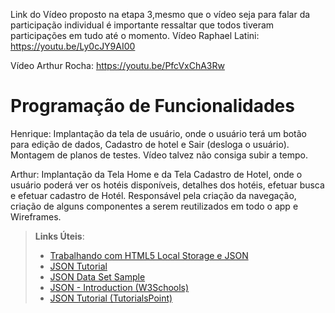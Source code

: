 Link do Vídeo proposto na etapa 3,mesmo que o vídeo seja para falar da participação individual é importante ressaltar que todos tiveram participações em tudo até o momento. 
Vídeo Raphael Latini:
https://youtu.be/Ly0cJY9AI00

Vídeo Arthur Rocha:
https://youtu.be/PfcVxChA3Rw






# Programação de Funcionalidades

Henrique: Implantação da tela de usuário, onde o usuário terá um botão para edição de dados, Cadastro de hotel e Sair (desloga o usuário).
Montagem de planos de testes. Vídeo talvez não consiga subir a tempo.

Arthur: Implantação da Tela Home e da Tela Cadastro de Hotel, onde o usuário poderá ver os hotéis disponíveis, detalhes dos hotéis, efetuar busca e efetuar cadastro de Hotél. Responsável pela criação da navegação, criação de alguns componentes a serem reutilizados em todo o app e Wireframes.

> **Links Úteis**:
>
> - [Trabalhando com HTML5 Local Storage e JSON](https://www.devmedia.com.br/trabalhando-com-html5-local-storage-e-json/29045)
> - [JSON Tutorial](https://www.w3resource.com/JSON)
> - [JSON Data Set Sample](https://opensource.adobe.com/Spry/samples/data_region/JSONDataSetSample.html)
> - [JSON - Introduction (W3Schools)](https://www.w3schools.com/js/js_json_intro.asp)
> - [JSON Tutorial (TutorialsPoint)](https://www.tutorialspoint.com/json/index.htm)
